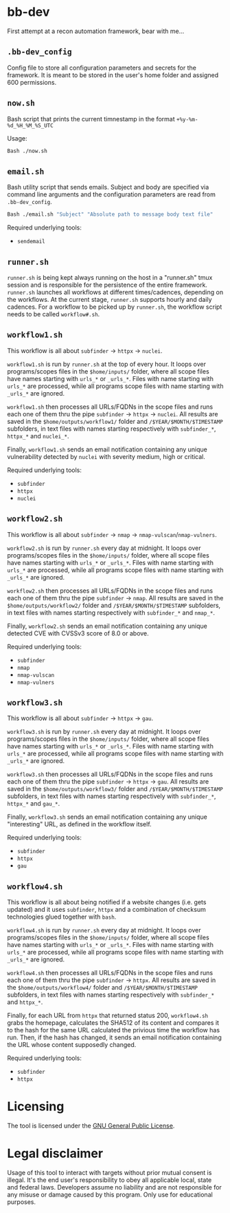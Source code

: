 # bb-dev

First attempt at a recon automation framework, bear with me...

## ```.bb-dev_config```

Config file to store all configuration parameters and secrets for the framework. It is meant to be stored in the user's home folder and assigned 600 permissions.

## ```now.sh```

Bash script that prints the current timnestamp in the format ```+%y-%m-%d_%H_%M_%S_UTC```

Usage:
```Bash
Bash ./now.sh
```

## ```email.sh```

Bash utility script that sends emails. Subject and body are specified via command line arguments and the configuration parameters are read from ```.bb-dev_config```.

```Bash
Bash ./email.sh "Subject" "Absolute path to message body text file"
```

Required underlying tools:
* ```sendemail```

## ```runner.sh```

```runner.sh``` is being kept always running on the host in a "runner.sh" tmux session and is responsible for the persistence of the entire framework. ```runner.sh``` launches all workflows at different times/cadences, depending on the workflows.
At the current stage, ```runner.sh``` supports hourly and daily cadences. For a workflow to be picked up by ```runner.sh```, the workflow script needs to be called ```workflow#.sh```.

## ```workflow1.sh```

This workflow is all about ```subfinder``` -> ```httpx``` -> ```nuclei```.

```workflow1.sh``` is run by ```runner.sh``` at the top of every hour. It loops over programs/scopes files in the ```$home/inputs/``` folder, where all scope files have names starting with ```urls_*``` or ```_urls_*```. Files with name starting with ```urls_*``` are processed, while all programs scope files with name starting with ```_urls_*``` are ignored.

```workflow1.sh``` then processes all URLs/FQDNs in the scope files and runs each one of them thru the pipe ```subfinder``` -> ```httpx``` -> ```nuclei```. All results are saved in the ```$home/outputs/workflow1/``` folder and ```/$YEAR/$MONTH/$TIMESTAMP``` subfolders, in text files with names starting respectively with ```subfinder_*```, ```httpx_*``` and ```nuclei_*```.

Finally, ```workflow1.sh``` sends an email notification containing any unique vulnerability detected by ```nuclei``` with severity medium, high or critical.

Required underlying tools:
* ```subfinder```
* ```httpx```
* ```nuclei```
  
## ```workflow2.sh```

This workflow is all about ```subfinder``` -> ```nmap```  ->  ```nmap-vulscan```/```nmap-vulners```.

```workflow2.sh``` is run by ```runner.sh``` every day at midnight. It loops over programs/scopes files in the ```$home/inputs/``` folder, where all scope files have names starting with ```urls_*``` or ```_urls_*```. Files with name starting with ```urls_*``` are processed, while all programs scope files with name starting with ```_urls_*``` are ignored.

```workflow2.sh``` then processes all URLs/FQDNs in the scope files and runs each one of them thru the pipe ```subfinder``` -> ```nmap```. All results are saved in the ```$home/outputs/workflow2/``` folder and ```/$YEAR/$MONTH/$TIMESTAMP``` subfolders, in text files with names starting respectively with ```subfinder_*``` and ```nmap_*```.

Finally, ```workflow2.sh``` sends an email notification containing any unique detected CVE with CVSSv3 score of 8.0 or above.

Required underlying tools:
* ```subfinder```
* ```nmap```
* ```nmap-vulscan```
* ```nmap-vulners```

## ```workflow3.sh```

This workflow is all about ```subfinder``` -> ```httpx``` -> ```gau```.

```workflow3.sh``` is run by ```runner.sh``` every day at midnight. It loops over programs/scopes files in the ```$home/inputs/``` folder, where all scope files have names starting with ```urls_*``` or ```_urls_*```. Files with name starting with ```urls_*``` are processed, while all programs scope files with name starting with ```_urls_*``` are ignored.

```workflow3.sh``` then processes all URLs/FQDNs in the scope files and runs each one of them thru the pipe ```subfinder``` -> ```httpx``` -> ```gau```. All results are saved in the ```$home/outputs/workflow3/``` folder and ```/$YEAR/$MONTH/$TIMESTAMP``` subfolders, in text files with names starting respectively with ```subfinder_*```, ```httpx_*``` and ```gau_*```.

Finally, ```workflow3.sh``` sends an email notification containing any unique "interesting" URL, as defined in the workflow itself.

Required underlying tools:
* ```subfinder```
* ```httpx```
* ```gau```

## ```workflow4.sh```

This workflow is all about being notified if a website changes (i.e. gets updated) and it uses ```subfinder```, ```httpx``` and a combination of checksum technologies glued together with ```bash```.

```workflow4.sh``` is run by ```runner.sh``` every day at midnight. It loops over programs/scopes files in the ```$home/inputs/``` folder, where all scope files have names starting with ```urls_*``` or ```_urls_*```. Files with name starting with ```urls_*``` are processed, while all programs scope files with name starting with ```_urls_*``` are ignored.

```workflow4.sh``` then processes all URLs/FQDNs in the scope files and runs each one of them thru the pipe ```subfinder``` -> ```httpx```. All results are saved in the ```$home/outputs/workflow4/``` folder and ```/$YEAR/$MONTH/$TIMESTAMP``` subfolders, in text files with names starting respectively with ```subfinder_*``` and ```httpx_*```.

Finally, for each URL from ```httpx``` that returned status 200, ```workflow4.sh``` grabs the homepage, calculates the SHA512 of its content and compares it to the hash for the same URL calculated the privious time the workflow has run. Then, if the hash has changed, it sends an email notification containing the URL whose content supposedly changed.

Required underlying tools:
* ```subfinder```
* ```httpx```

# Licensing

The tool is licensed under the [GNU General Public License](https://www.gnu.org/licenses/gpl-3.0.en.html).

# Legal disclaimer

Usage of this tool to interact with targets without prior mutual consent is illegal. It's the end user's responsibility to obey all applicable local, state and federal laws. Developers assume no liability and are not responsible for any misuse or damage caused by this program. Only use for educational purposes.
